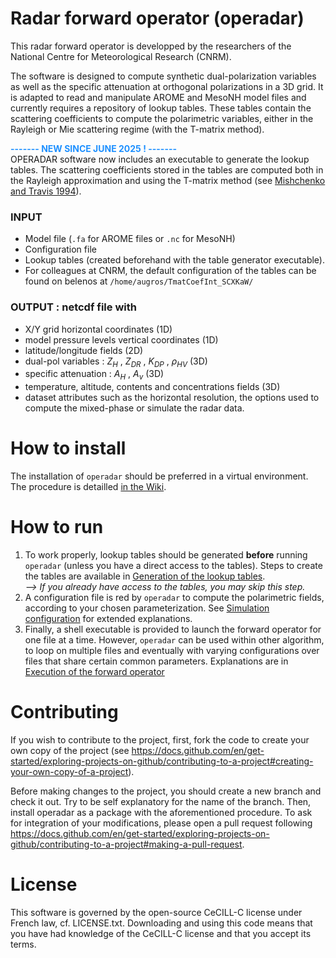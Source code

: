 # Radar forward operator (operadar)
This radar forward operator is developped by the researchers of the National Centre for Meteorological Research (CNRM).

The software is designed to compute synthetic dual-polarization variables as well as the specific attenuation at orthogonal polarizations in a 3D grid.
It is adapted to read and manipulate AROME and MesoNH model files and currently requires a repository of lookup tables. These tables contain the scattering coefficients to compute the polarimetric variables, either in the Rayleigh or Mie scattering regime (with the T-matrix method). 

<span style='color:DodgerBlue;font-weight:bold'>------- NEW SINCE JUNE 2025 ! -------</span>
<br>OPERADAR software now includes an executable to generate the lookup tables. The scattering coefficients stored in the tables are computed both in the Rayleigh approximation and using the T-matrix method (see [Mishchenko and Travis 1994](https://www.sciencedirect.com/science/article/pii/0030401894907315?via%3Dihub)).

### INPUT
* Model file (`.fa` for AROME files or `.nc` for MesoNH)
* Configuration file
* Lookup tables (created beforehand with the table generator executable).
* For colleagues at CNRM, the default configuration of the tables can be found on belenos at `/home/augros/TmatCoefInt_SCXKaW/`

### OUTPUT : netcdf file with
* X/Y grid horizontal coordinates (1D)
* model pressure levels vertical coordinates (1D)
* latitude/longitude fields (2D)
* dual-pol variables : $Z_{H}$ , $Z_{DR}$ , $K_{DP}$ , $\rho_{HV}$ (3D)
* specific attenuation : $A_{H}$ , $A_{v}$ (3D)
* temperature, altitude, contents and concentrations fields (3D)
* dataset attributes such as the horizontal resolution, the options used to compute the mixed-phase or simulate the radar data.

# How to install
The installation of `operadar` should be preferred in a virtual environment. The procedure is detailled [in the Wiki](https://github.com/UMR-CNRM/operadar/wiki/Installation-tutorial).


# How to run
1) To work properly, lookup tables should be generated **before** running `operadar` (unless you have a direct access to the tables).
Steps to create the tables are available in [Generation of the lookup tables](https://github.com/UMR-CNRM/operadar/wiki/Generation-of-the-lookup-tables).<br>*--> If you already have access to the tables, you may skip this step.*
2) A configuration file is red by `operadar` to compute the polarimetric fields, according to your chosen parameterization. See [Simulation configuration](https://github.com/UMR-CNRM/operadar/wiki/Simulation-configuration) for extended explanations.
3) Finally, a shell executable is provided to launch the forward operator for one file at a time. However, `operadar` can be used within other algorithm, to loop on multiple files and eventually with varying configurations over files that share certain common parameters. Explanations are in [Execution of the forward operator](https://github.com/UMR-CNRM/operadar/wiki/Execution-of-the-forward-operator)

# Contributing
If you wish to contribute to the project, first, fork the code to create your own copy of the project (see https://docs.github.com/en/get-started/exploring-projects-on-github/contributing-to-a-project#creating-your-own-copy-of-a-project).

Before making changes to the project, you should create a new branch and check it out. Try to be self explanatory for the name of the branch. Then, install operadar as a package with the aforementioned procedure.
To ask for integration of your modifications, please open a pull request following https://docs.github.com/en/get-started/exploring-projects-on-github/contributing-to-a-project#making-a-pull-request.

# License
This software is governed by the open-source CeCILL-C license under French law, cf. LICENSE.txt. Downloading and using this code means that you have had knowledge of the CeCILL-C license and that you accept its terms.

